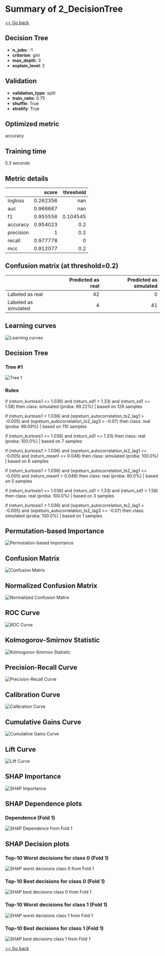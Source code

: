 # Summary of 2_DecisionTree

[<< Go back](../README.md)


## Decision Tree
- **n_jobs**: -1
- **criterion**: gini
- **max_depth**: 3
- **explain_level**: 2

## Validation
 - **validation_type**: split
 - **train_ratio**: 0.75
 - **shuffle**: True
 - **stratify**: True

## Optimized metric
accuracy

## Training time

5.3 seconds

## Metric details
|           |    score |   threshold |
|:----------|---------:|------------:|
| logloss   | 0.262356 |  nan        |
| auc       | 0.966667 |  nan        |
| f1        | 0.955556 |    0.104545 |
| accuracy  | 0.954023 |    0.2      |
| precision | 1        |    0.2      |
| recall    | 0.977778 |    0        |
| mcc       | 0.912077 |    0.2      |


## Confusion matrix (at threshold=0.2)
|                      |   Predicted as real |   Predicted as simulated |
|:---------------------|--------------------:|-------------------------:|
| Labeled as real      |                  42 |                        0 |
| Labeled as simulated |                   4 |                       41 |

## Learning curves
![Learning curves](learning_curves.png)

## Decision Tree 

### Tree #1
![Tree 1](learner_fold_0_tree.svg)

### Rules

if (return_kurtosis1 <= 1.036) and (return_sd1 > 1.33) and (return_sd1 <= 1.58) then class: simulated (proba: 99.22%) | based on 128 samples

if (return_kurtosis1 > 1.036) and (sqreturn_autocorrelation_ts2_lag1 > -0.005) and (sqreturn_autocorrelation_ts2_lag3 > -0.07) then class: real (proba: 99.09%) | based on 110 samples

if (return_kurtosis1 <= 1.036) and (return_sd1 <= 1.33) then class: real (proba: 100.0%) | based on 7 samples

if (return_kurtosis1 > 1.036) and (sqreturn_autocorrelation_ts2_lag1 <= -0.005) and (return_mean1 <= 0.048) then class: simulated (proba: 100.0%) | based on 6 samples

if (return_kurtosis1 > 1.036) and (sqreturn_autocorrelation_ts2_lag1 <= -0.005) and (return_mean1 > 0.048) then class: real (proba: 80.0%) | based on 5 samples

if (return_kurtosis1 <= 1.036) and (return_sd1 > 1.33) and (return_sd1 > 1.58) then class: real (proba: 100.0%) | based on 3 samples

if (return_kurtosis1 > 1.036) and (sqreturn_autocorrelation_ts2_lag1 > -0.005) and (sqreturn_autocorrelation_ts2_lag3 <= -0.07) then class: simulated (proba: 100.0%) | based on 1 samples





## Permutation-based Importance
![Permutation-based Importance](permutation_importance.png)
## Confusion Matrix

![Confusion Matrix](confusion_matrix.png)


## Normalized Confusion Matrix

![Normalized Confusion Matrix](confusion_matrix_normalized.png)


## ROC Curve

![ROC Curve](roc_curve.png)


## Kolmogorov-Smirnov Statistic

![Kolmogorov-Smirnov Statistic](ks_statistic.png)


## Precision-Recall Curve

![Precision-Recall Curve](precision_recall_curve.png)


## Calibration Curve

![Calibration Curve](calibration_curve_curve.png)


## Cumulative Gains Curve

![Cumulative Gains Curve](cumulative_gains_curve.png)


## Lift Curve

![Lift Curve](lift_curve.png)



## SHAP Importance
![SHAP Importance](shap_importance.png)

## SHAP Dependence plots

### Dependence (Fold 1)
![SHAP Dependence from Fold 1](learner_fold_0_shap_dependence.png)

## SHAP Decision plots

### Top-10 Worst decisions for class 0 (Fold 1)
![SHAP worst decisions class 0 from Fold 1](learner_fold_0_shap_class_0_worst_decisions.png)
### Top-10 Best decisions for class 0 (Fold 1)
![SHAP best decisions class 0 from Fold 1](learner_fold_0_shap_class_0_best_decisions.png)
### Top-10 Worst decisions for class 1 (Fold 1)
![SHAP worst decisions class 1 from Fold 1](learner_fold_0_shap_class_1_worst_decisions.png)
### Top-10 Best decisions for class 1 (Fold 1)
![SHAP best decisions class 1 from Fold 1](learner_fold_0_shap_class_1_best_decisions.png)

[<< Go back](../README.md)
